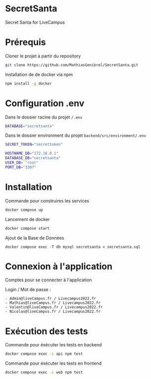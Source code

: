 # SecretSanta
Secret Santa for LiveCampus

# Prérequis
Cloner le projet à partir du repository 
```bash
git clone https://github.com/MathiasGenibrel/SecretSanta.git
```

Installation de de docker via npm
```bash
npm install -g docker
```

# Configuration .env

Dans le dossier racine du projet 
``
/.env 
``
``` bash
DATABASE="secretsanta"
```

Dans le dossier environment du projet 
``
backend/src/environment/.env
``
``` bash
SECRET_TOKEN="secrettoken"

HOSTNAME_DB="172.18.0.1"
DATABASE_DB="secretsanta"
USER_DB= "root"
PORT_DB="3307"
```

# Installation 

Commande pour construires les services
```bash
docker compose up
```

Lancement de docker 
```Bash
docker compose start
```

Ajout de la Base de Données
```
docker compose exec -T db mysql secretsanta < secretsanta.sql
```

# Connexion à l'application 

Comptes pour se connecter à l'application

Login / Mot de passe  :
```
- Admin@liveCampus.fr / Livecampus2022.fr                                 
- Mathias@liveCampus.fr / Livecampus2022.fr
- Valentin@liveCampus.fr / Livecampus2022.fr                    
- Nicolas@liveCampus.fr / Livecampus2022.fr   
```

# Exécution des tests

Commande pour éxécuter les tests en backend
```bash
docker compose exec -i api npm test
```

Commande pour éxécuter les tests en frontend
```bash
docker compose exec -i web npm test
```
